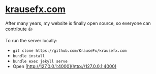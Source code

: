 <h1><a href="https://krausefx.com">krausefx.com</a></h1>

After many years, my website is finally open source, so everyone can contribute 👍 

To run the server locally:

- `git clone https://github.com/KrauseFx/krausefx.com`
- `bundle install`
- `bundle exec jekyll serve`
- Open [http://127.0.0.1:4000](http://127.0.0.1:4000)

